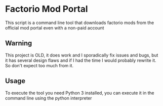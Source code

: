 # Factorio Mod Portal

This script is a command line tool that downloads factorio mods 
from the official mod portal even with a non-paid account

## Warning
This project is OLD, it does work and I sporadically fix issues and bugs, but it has several design flaws and if I had the time I would probably rewrite it.
So don't expect too much from it.

## Usage

To execute the tool you need Python 3 installed, you can execute it in the command line using the python interpreter
